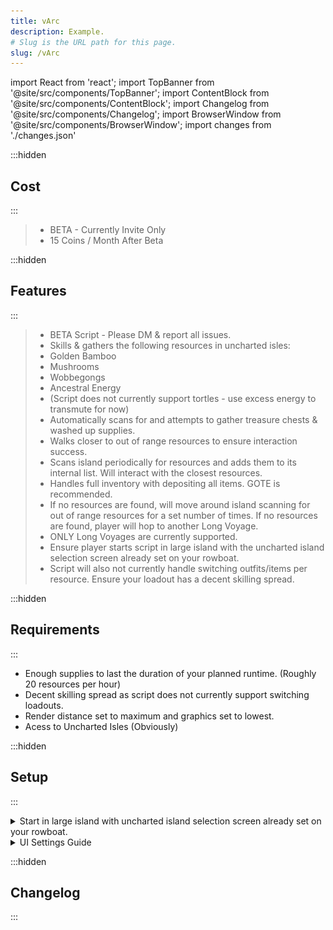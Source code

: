 ```yaml
---
title: vArc
description: Example.
# Slug is the URL path for this page.
slug: /vArc
---
```


import React from 'react';
import TopBanner from '@site/src/components/TopBanner';
import ContentBlock from '@site/src/components/ContentBlock';
import Changelog from '@site/src/components/Changelog';
import BrowserWindow from '@site/src/components/BrowserWindow';
import changes from './changes.json'

<TopBanner title="vArc" version="v0.0.1" author="Vopori" skill="Woodcutting">
</TopBanner>

:::hidden

## Cost

:::

<ContentBlock title="Cost">

> - BETA - Currently Invite Only
> - 15 Coins / Month After Beta

</ContentBlock>

:::hidden

## Features

:::

<ContentBlock title="Features">

> - BETA Script - Please DM & report all issues.
> - Skills & gathers the following resources in uncharted isles:
>  - Golden Bamboo
>  - Mushrooms
>  - Wobbegongs
>  - Ancestral Energy
>  - (Script does not currently support tortles - use excess energy to transmute for now)
> - Automatically scans for and attempts to gather treasure chests & washed up supplies.
> - Walks closer to out of range resources to ensure interaction success.
> - Scans island periodically for resources and adds them to its internal list. Will interact with the closest resources.
> - Handles full inventory with depositing all items. GOTE is recommended. 
> - If no resources are found, will move around island scanning for out of range resources for a set number of times. If no resources are found, player will hop to another Long Voyage.
> - ONLY Long Voyages are currently supported.
> - Ensure player starts script in large island with the uncharted island selection screen already set on your rowboat.
> - Script will also not currently handle switching outfits/items per resource. Ensure your loadout has a decent skilling spread.

</ContentBlock>

:::hidden

## Requirements

:::
<ContentBlock title="Requirements">

- Enough supplies to last the duration of your planned runtime. (Roughly 20 resources per hour)
- Decent skilling spread as script does not currently support switching loadouts.
- Render distance set to maximum and graphics set to lowest.
- Acess to Uncharted Isles (Obviously)

</ContentBlock>

:::hidden

## Setup

:::
<ContentBlock title="Setup">

<details>
<summary>Start in large island with uncharted island selection screen already set on your rowboat.</summary>

![Setup](setup.jpg)

> - The settings above should show when you use the "Leave" option on the rowboat.


</details>

<details>
<summary>UI Settings Guide</summary>

![UI Settings](ui.png)

> - Ensure your UI settings are set to the minimum with maximum render distance.

</details>

</ContentBlock>

:::hidden

## Changelog

:::

<Changelog changes={changes}>

</Changelog>
